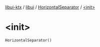 [libui-ktx](../../index.md) / [libui](../index.md) / [HorizontalSeparator](index.md) / [&lt;init&gt;](./-init-.md)

# &lt;init&gt;

`HorizontalSeparator()`